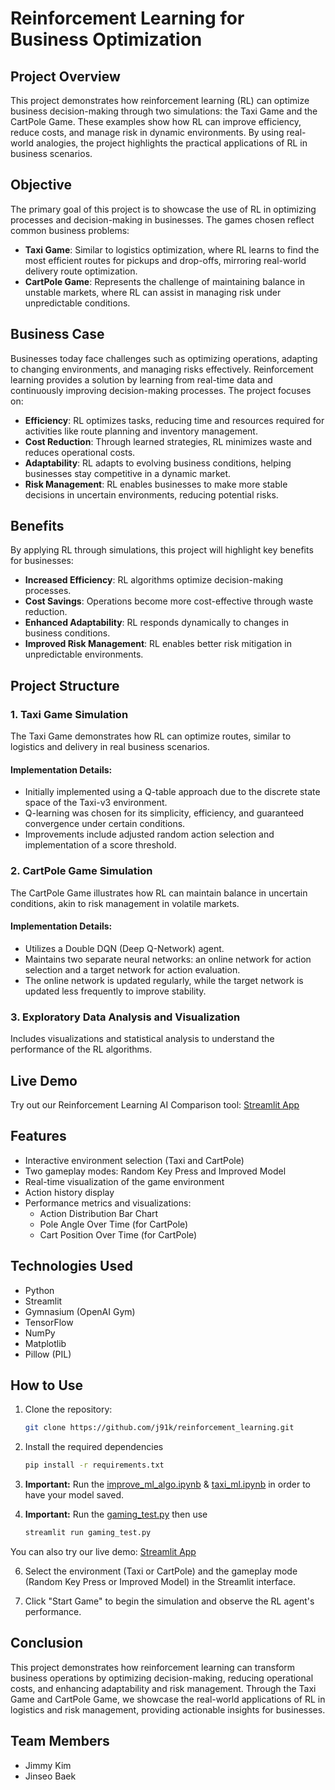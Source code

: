 # Reinforcement Learning for Business Optimization

## Project Overview

This project demonstrates how reinforcement learning (RL) can optimize business decision-making through two simulations: the Taxi Game and the CartPole Game. These examples show how RL can improve efficiency, reduce costs, and manage risk in dynamic environments. By using real-world analogies, the project highlights the practical applications of RL in business scenarios.

## Objective

The primary goal of this project is to showcase the use of RL in optimizing processes and decision-making in businesses. The games chosen reflect common business problems:

- **Taxi Game**: Similar to logistics optimization, where RL learns to find the most efficient routes for pickups and drop-offs, mirroring real-world delivery route optimization.
- **CartPole Game**: Represents the challenge of maintaining balance in unstable markets, where RL can assist in managing risk under unpredictable conditions.

## Business Case

Businesses today face challenges such as optimizing operations, adapting to changing environments, and managing risks effectively. Reinforcement learning provides a solution by learning from real-time data and continuously improving decision-making processes. The project focuses on:

- **Efficiency**: RL optimizes tasks, reducing time and resources required for activities like route planning and inventory management.
- **Cost Reduction**: Through learned strategies, RL minimizes waste and reduces operational costs.
- **Adaptability**: RL adapts to evolving business conditions, helping businesses stay competitive in a dynamic market.
- **Risk Management**: RL enables businesses to make more stable decisions in uncertain environments, reducing potential risks.

## Benefits

By applying RL through simulations, this project will highlight key benefits for businesses:

- **Increased Efficiency**: RL algorithms optimize decision-making processes.
- **Cost Savings**: Operations become more cost-effective through waste reduction.
- **Enhanced Adaptability**: RL responds dynamically to changes in business conditions.
- **Improved Risk Management**: RL enables better risk mitigation in unpredictable environments.

## Project Structure

### 1. Taxi Game Simulation

The Taxi Game demonstrates how RL can optimize routes, similar to logistics and delivery in real business scenarios.

#### Implementation Details:
- Initially implemented using a Q-table approach due to the discrete state space of the Taxi-v3 environment.
- Q-learning was chosen for its simplicity, efficiency, and guaranteed convergence under certain conditions.
- Improvements include adjusted random action selection and implementation of a score threshold.

### 2. CartPole Game Simulation

The CartPole Game illustrates how RL can maintain balance in uncertain conditions, akin to risk management in volatile markets.

#### Implementation Details:
- Utilizes a Double DQN (Deep Q-Network) agent.
- Maintains two separate neural networks: an online network for action selection and a target network for action evaluation.
- The online network is updated regularly, while the target network is updated less frequently to improve stability.

### 3. Exploratory Data Analysis and Visualization

Includes visualizations and statistical analysis to understand the performance of the RL algorithms.

## Live Demo

Try out our Reinforcement Learning AI Comparison tool:
[Streamlit App]([https://j91k-reinforcement-learning-gaming-test-ifkvvl.streamlit.app/](https://j91k-reinforcement-learning-gaming-test-aaaemi.streamlit.app/))

## Features

- Interactive environment selection (Taxi and CartPole)
- Two gameplay modes: Random Key Press and Improved Model
- Real-time visualization of the game environment
- Action history display
- Performance metrics and visualizations:
  - Action Distribution Bar Chart
  - Pole Angle Over Time (for CartPole)
  - Cart Position Over Time (for CartPole)

## Technologies Used

- Python
- Streamlit
- Gymnasium (OpenAI Gym)
- TensorFlow
- NumPy
- Matplotlib
- Pillow (PIL)

## How to Use

1. Clone the repository:
   ```bash
   git clone https://github.com/j91k/reinforcement_learning.git

2. Install the required dependencies
   ```bash
   pip install -r requirements.txt

4. **Important:** Run the [improve_ml_algo.ipynb](https://github.com/j91k/reinforcement_learning/blob/main/improve_ml_algo.ipynb) & [taxi_ml.ipynb](https://github.com/j91k/reinforcement_learning/blob/main/taxi_ml.ipynb) in order to have your model saved.

5. **Important:** Run the [gaming_test.py](https://github.com/j91k/reinforcement_learning/blob/main/gaming_test.py) then use
   ```bash
   streamlit run gaming_test.py

You can also try our live demo: [Streamlit App]([https://j91k-reinforcement-learning-gaming-test-ifkvvl.streamlit.app/](https://j91k-reinforcement-learning-gaming-test-aaaemi.streamlit.app/))

6. Select the environment (Taxi or CartPole) and the gameplay mode (Random Key Press or Improved Model) in the Streamlit interface.

7. Click "Start Game" to begin the simulation and observe the RL agent's performance.
   
## Conclusion
This project demonstrates how reinforcement learning can transform business operations by optimizing decision-making, reducing operational costs, and enhancing adaptability and risk management. Through the Taxi Game and CartPole Game, we showcase the real-world applications of RL in logistics and risk management, providing actionable insights for businesses.

## Team Members
- Jimmy Kim
- Jinseo Baek
